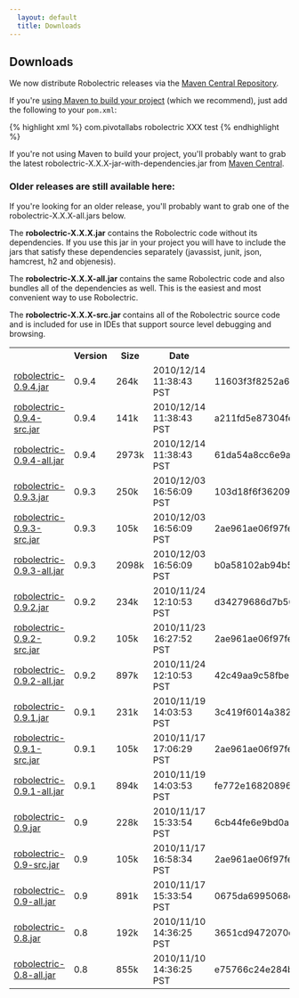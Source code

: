 ```yaml
---
  layout: default
  title: Downloads
---
```


## Downloads

We now distribute Robolectric releases via the
[Maven Central Repository](http://mvnrepository.com/artifact/com.pivotallabs/robolectric).

If you're <a href="maven-quick-start.html">using Maven to build your project</a> (which we recommend), just add the
following to your <code>pom.xml</code>:

{% highlight xml %}
<dependencies>
    <dependency>
        <groupId>com.pivotallabs</groupId>
        <artifactId>robolectric</artifactId>
        <version>XXX</version>
        <scope>test</scope>
    </dependency>
</dependencies>
{% endhighlight %}

If you're not using Maven to build your project, you'll probably want to grab the latest
robolectric-X.X.X-jar-with-dependencies.jar from
[Maven Central](http://mvnrepository.com/artifact/com.pivotallabs/robolectric).

### Older releases are still available here:

If you're looking for an older release, you'll probably want to grab one of the robolectric-X.X.X-all.jars below.

The <b>robolectric-X.X.X.jar</b> contains the Robolectric code without its dependencies. If you use this jar in your project
you will have to include the jars that satisfy these dependencies separately (javassist, junit, json, hamcrest,
h2 and objenesis).

The <b>robolectric-X.X.X-all.jar</b> contains the same Robolectric code and also bundles all of the dependencies as well. This
is the easiest and most convenient way to use Robolectric.

The <b>robolectric-X.X.X-src.jar</b> contains all of the Robolectric source code and is included for use in IDEs that support
source level debugging and browsing.

<table id="standalone-downloads">
<tr>
  <th></th>
  <th>Version</th>
  <th>Size</th>
  <th>Date</th>
  <th>SHA1</th>
</tr>
<!-- START_DOWNLOADS -->
<tr>
  <td class="link"><a href="downloads/robolectric-0.9.4.jar" onClick="javascript:pageTracker._trackPageView('downloads/robolectric-0.9.4.jar'); ">robolectric-0.9.4.jar</a></td>
  <td class="version">0.9.4</td>
  <td class="size">264k</td>
  <td class="date">2010/12/14 11:38:43 PST</td>
  <td class="sha">11603f3f8252a62f4e03766ae53d3162463f2aa1</td>
</tr>
<tr>
  <td class="link"><a href="downloads/robolectric-0.9.4-src.jar" onClick="javascript:pageTracker._trackPageView('downloads/robolectric-0.9.4-src.jar'); ">robolectric-0.9.4-src.jar</a></td>
  <td class="version">0.9.4</td>
  <td class="size">141k</td>
  <td class="date">2010/12/14 11:38:43 PST</td>
  <td class="sha">a211fd5e87304feaf4e3d88eefad0f2ac96dd410</td>
</tr>
<tr>
  <td class="link"><a href="downloads/robolectric-0.9.4-all.jar" onClick="javascript:pageTracker._trackPageView('downloads/robolectric-0.9.4-all.jar'); ">robolectric-0.9.4-all.jar</a></td>
  <td class="version">0.9.4</td>
  <td class="size">2973k</td>
  <td class="date">2010/12/14 11:38:43 PST</td>
  <td class="sha">61da54a8cc6e9acf9b42ebede706ee1f7d00a0a4</td>
</tr>
<tr>
  <td class="link"><a href="downloads/robolectric-0.9.3.jar" onClick="javascript:pageTracker._trackPageView('downloads/robolectric-0.9.3.jar'); ">robolectric-0.9.3.jar</a></td>
  <td class="version">0.9.3</td>
  <td class="size">250k</td>
  <td class="date">2010/12/03 16:56:09 PST</td>
  <td class="sha">103d18f6f36209cd76d8e853bc1e83a0a7bdfd89</td>
</tr>
<tr>
  <td class="link"><a href="downloads/robolectric-0.9.3-src.jar" onClick="javascript:pageTracker._trackPageView('downloads/robolectric-0.9.3-src.jar'); ">robolectric-0.9.3-src.jar</a></td>
  <td class="version">0.9.3</td>
  <td class="size">105k</td>
  <td class="date">2010/12/03 16:56:09 PST</td>
  <td class="sha">2ae961ae06f97fee0980f46fc0e99e33eb8fe9ab</td>
</tr>
<tr>
  <td class="link"><a href="downloads/robolectric-0.9.3-all.jar" onClick="javascript:pageTracker._trackPageView('downloads/robolectric-0.9.3-all.jar'); ">robolectric-0.9.3-all.jar</a></td>
  <td class="version">0.9.3</td>
  <td class="size">2098k</td>
  <td class="date">2010/12/03 16:56:09 PST</td>
  <td class="sha">b0a58102ab94b5aaf9148fa9d31e3bd1bba79d11</td>
</tr>
<tr>
  <td class="link"><a href="downloads/robolectric-0.9.2.jar" onClick="javascript:pageTracker._trackPageView('downloads/robolectric-0.9.2.jar'); ">robolectric-0.9.2.jar</a></td>
  <td class="version">0.9.2</td>
  <td class="size">234k</td>
  <td class="date">2010/11/24 12:10:53 PST</td>
  <td class="sha">d34279686d7b56fd2fd3e349680e3dd9b23e040d</td>
</tr>
<tr>
  <td class="link"><a href="downloads/robolectric-0.9.2-src.jar" onClick="javascript:pageTracker._trackPageView('downloads/robolectric-0.9.2-src.jar'); ">robolectric-0.9.2-src.jar</a></td>
  <td class="version">0.9.2</td>
  <td class="size">105k</td>
  <td class="date">2010/11/23 16:27:52 PST</td>
  <td class="sha">2ae961ae06f97fee0980f46fc0e99e33eb8fe9ab</td>
</tr>
<tr>
  <td class="link"><a href="downloads/robolectric-0.9.2-all.jar" onClick="javascript:pageTracker._trackPageView('downloads/robolectric-0.9.2-all.jar'); ">robolectric-0.9.2-all.jar</a></td>
  <td class="version">0.9.2</td>
  <td class="size">897k</td>
  <td class="date">2010/11/24 12:10:53 PST</td>
  <td class="sha">42c49aa9c58fbe56f1236ee7cac9eee9be07229c</td>
</tr>
<tr>
  <td class="link"><a href="downloads/robolectric-0.9.1.jar" onClick="javascript:pageTracker._trackPageView('downloads/robolectric-0.9.1.jar'); ">robolectric-0.9.1.jar</a></td>
  <td class="version">0.9.1</td>
  <td class="size">231k</td>
  <td class="date">2010/11/19 14:03:53 PST</td>
  <td class="sha">3c419f6014a382e48de89da5fac6c61cdda832cd</td>
</tr>
<tr>
  <td class="link"><a href="downloads/robolectric-0.9.1-src.jar" onClick="javascript:pageTracker._trackPageView('downloads/robolectric-0.9.1-src.jar'); ">robolectric-0.9.1-src.jar</a></td>
  <td class="version">0.9.1</td>
  <td class="size">105k</td>
  <td class="date">2010/11/17 17:06:29 PST</td>
  <td class="sha">2ae961ae06f97fee0980f46fc0e99e33eb8fe9ab</td>
</tr>
<tr>
  <td class="link"><a href="downloads/robolectric-0.9.1-all.jar" onClick="javascript:pageTracker._trackPageView('downloads/robolectric-0.9.1-all.jar'); ">robolectric-0.9.1-all.jar</a></td>
  <td class="version">0.9.1</td>
  <td class="size">894k</td>
  <td class="date">2010/11/19 14:03:53 PST</td>
  <td class="sha">fe772e16820896d860459059e6a440e54e17d834</td>
</tr>
<tr>
  <td class="link"><a href="downloads/robolectric-0.9.jar" onClick="javascript:pageTracker._trackPageView('downloads/robolectric-0.9.jar'); ">robolectric-0.9.jar</a></td>
  <td class="version">0.9</td>
  <td class="size">228k</td>
  <td class="date">2010/11/17 15:33:54 PST</td>
  <td class="sha">6cb44fe6e9bd0a62e0b2038e8b3cd088736795ba</td>
</tr>
<tr>
  <td class="link"><a href="downloads/robolectric-0.9-src.jar" onClick="javascript:pageTracker._trackPageView('downloads/robolectric-0.9-src.jar'); ">robolectric-0.9-src.jar</a></td>
  <td class="version">0.9</td>
  <td class="size">105k</td>
  <td class="date">2010/11/17 16:58:34 PST</td>
  <td class="sha">2ae961ae06f97fee0980f46fc0e99e33eb8fe9ab</td>
</tr>
<tr>
  <td class="link"><a href="downloads/robolectric-0.9-all.jar" onClick="javascript:pageTracker._trackPageView('downloads/robolectric-0.9-all.jar'); ">robolectric-0.9-all.jar</a></td>
  <td class="version">0.9</td>
  <td class="size">891k</td>
  <td class="date">2010/11/17 15:33:54 PST</td>
  <td class="sha">0675da6995068e3d065f76155a864628cc70b3be</td>
</tr>
<tr>
  <td class="link"><a href="downloads/robolectric-0.8.jar" onClick="javascript:pageTracker._trackPageView('downloads/robolectric-0.8.jar'); ">robolectric-0.8.jar</a></td>
  <td class="version">0.8</td>
  <td class="size">192k</td>
  <td class="date">2010/11/10 14:36:25 PST</td>
  <td class="sha">3651cd9472070c7141cf8a8530e29713274b3679</td>
</tr>
<tr>
  <td class="link"><a href="downloads/robolectric-0.8-all.jar" onClick="javascript:pageTracker._trackPageView('downloads/robolectric-0.8-all.jar'); ">robolectric-0.8-all.jar</a></td>
  <td class="version">0.8</td>
  <td class="size">855k</td>
  <td class="date">2010/11/10 14:36:25 PST</td>
  <td class="sha">e75766c24e284b9355dad55a2e2fba9184c60f16</td>
</tr>
<!-- END_DOWNLOADS -->
</table>
